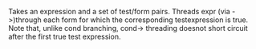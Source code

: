 Takes an expression and a set of test/form pairs. Threads expr (via ->)through each form for which the corresponding testexpression is true. Note that, unlike cond branching, cond-> threading doesnot short circuit after the first true test expression.